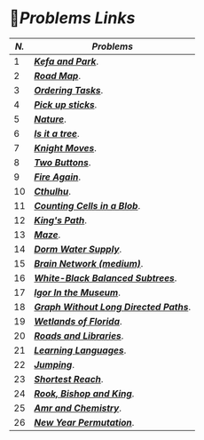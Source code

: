 # :pushpin:***Problems Links***
|***N.***| ***Problems***|
|---| --------|
|1| [***Kefa and Park***](https://codeforces.com/problemset/problem/580/C).|
|2| [***Road Map***](https://codeforces.com/problemset/problem/34/D).|
|3| [***Ordering Tasks***](https://onlinejudge.org/index.php?option=onlinejudge&page=show_problem&problem=1246).|
|4| [***Pick up sticks***](https://onlinejudge.org/index.php?option=com_onlinejudge&Itemid=8&page=show_problem&problem=2733).|
|5| [***Nature***](https://onlinejudge.org/index.php?option=com_onlinejudge&Itemid=8&page=show_problem&problem=1626).|
|6| [***Is it a tree***](https://www.spoj.com/problems/PT07Y/en/).|
|7| [***Knight Moves***](https://onlinejudge.org/index.php?option=com_onlinejudge&Itemid=8&page=show_problem&problem=380).|
|8| [***Two Buttons***](https://codeforces.com/problemset/problem/520/B).|
|9| [***Fire Again***](https://codeforces.com/problemset/problem/35/C).|
|10| [***Cthulhu***](https://codeforces.com/problemset/problem/104/C).|
|11| [***Counting Cells in a Blob***](https://onlinejudge.org/index.php?option=com_onlinejudge&Itemid=8&page=show_problem&problem=812).|
|12| [***King's Path***](https://codeforces.com/problemset/problem/242/C).|
|13| [***Maze***](https://codeforces.com/contest/377/problem/A).|
|14| [***Dorm Water Supply***](https://codeforces.com/problemset/problem/107/A).|
|15| [***Brain Network (medium)***](https://codeforces.com/problemset/problem/690/C2).|
|16| [***White-Black Balanced Subtrees***](https://codeforces.com/contest/1676/problem/G).|
|17| [***Igor In the Museum***](https://codeforces.com/problemset/problem/598/D).|
|18| [***Graph Without Long Directed Paths***](https://codeforces.com/contest/1144/problem/F).|
|19| [***Wetlands of Florida***](https://onlinejudge.org/index.php?option=com_onlinejudge&Itemid=8&page=show_problem&problem=410).|
|20| [***Roads and Libraries***](https://www.hackerrank.com/contests/world-codesprint-8/challenges/torque-and-development).|
|21| [***Learning Languages***](https://codeforces.com/contest/277/problem/A).|
|22| [***Jumping***](https://codeforces.com/gym/101147/problem/E).|
|23| [***Shortest Reach***](https://www.hackerrank.com/challenges/bfsshortreach/problem).|
|24| [***Rook, Bishop and King***](https://codeforces.com/problemset/problem/370/A).|
|25| [***Amr and Chemistry***](https://codeforces.com/contest/558/problem/C).|
|26| [***New Year Permutation***](https://codeforces.com/contest/500/problem/B).|
